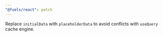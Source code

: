 ```yaml
---
"@fuels/react": patch
---
```


Replace `initialData` with `placeholderData` to avoid conflicts with `useQuery` cache engine.
